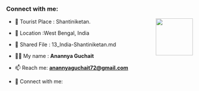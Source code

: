 ### Connect with me:

<img align="right" src="https://images.pexels.com/photos/305286/pexels-photo-305286.jpeg?auto=compress&cs=tinysrgb&h=650&w=940" width="100px;" alt=""/>

- 🌱 Tourist Place : Shantiniketan.
- 👯 Location :West Bengal, India
- 📄 Shared File : 13_India-Shantiniketan.md

- 👨‍💻 My name : **Anannya Guchait**
- 📫 Reach me: **anannyaguchait72@gmail.com**
- 🔭 Connect with me: **[<anannya07>](https://github.com/<anannya07>/)**

<!-- Connect with me: **[RajkumarSony](https://github.com/RajkumarSony/)** -->